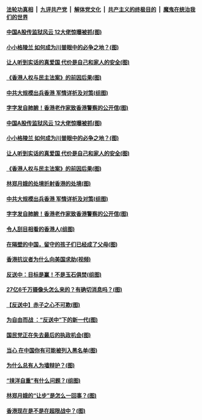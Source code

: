####  [法轮功真相](../../../../basic/blob/master/README.md?t=09101213) &nbsp;|&nbsp; [九评共产党](../../../../9ping.md/blob/master/README.md?t=09101213) &nbsp;|&nbsp; [解体党文化](../../../../jtdwh.md/blob/master/README.md?t=09101213)  &nbsp;|&nbsp; [共产主义的终极目的](../../../../gczydzjmd.md/blob/master/README.md?t=09101213) &nbsp;|&nbsp; [魔鬼在统治我们的世界](../../../../mgztzwmdsj.md/blob/master/README.md?t=09101213) 

#### [中国A股传监狱风云 12大佬惊曝被抓(图)](../pages/p4/906844.md?t=09101213) 

#### [小小格陵兰 如何成为川普眼中的必争之地？(图)](../pages/p4/906842.md?t=09101213) 

#### [让人听到实话的真爱国 代价是自己和家人的安全(图)](../pages/p4/906837.md?t=09101213) 

#### [《香港人权与民主法案》的前因后果(图)](../pages/p4/906836.md?t=09101213) 

#### [中共大规模出兵香港 军情详析及对策(组图)](../pages/p4/906831.md?t=09101213) 

#### [字字发自肺腑！香港老作家致香港警察的公开信(图)](../pages/p4/906744.md?t=09101213) 

#### [中国A股传监狱风云 12大佬惊曝被抓(图)](../pages/p4/906844.md?t=09101213) 

#### [小小格陵兰 如何成为川普眼中的必争之地？(图)](../pages/p4/906842.md?t=09101213) 

#### [让人听到实话的真爱国 代价是自己和家人的安全(图)](../pages/p4/906837.md?t=09101213) 

#### [《香港人权与民主法案》的前因后果(图)](../pages/p4/906836.md?t=09101213) 

#### [林郑月娥的处境折射香港的处境(图)](../pages/p4/906834.md?t=09101213) 

#### [中共大规模出兵香港 军情详析及对策(组图)](../pages/p4/906831.md?t=09101213) 

#### [字字发自肺腑！香港老作家致香港警察的公开信(图)](../pages/p4/906744.md?t=09101213) 

#### [令人刮目相看的香港人(组图)](../pages/p4/906727.md?t=09101213) 

#### [在隔壁的中国，留守的孩子们已经成了父母(图)](../pages/p4/906715.md?t=09101213) 

#### [香港抗议者为什么向美国求助(视频)](../pages/p4/906723.md?t=09101213) 

#### [反送中：目标是赢！不是玉石俱焚(组图)](../pages/p4/906721.md?t=09101213) 

#### [27亿6千万摄像头怎么来的？有确切消息吗？(图)](../pages/p4/906720.md?t=09101213) 

#### [【反送中】赤子之心不可欺(图)](../pages/p4/906718.md?t=09101213) 

#### [为自由而战 ：“反送中”下的新一代(图)](../pages/p4/906584.md?t=09101213) 

#### [国民党正在失去最后的执政机会(图)](../pages/p4/906583.md?t=09101213) 

#### [当心 在中国你有可能被列入黑名单(图)](../pages/p4/906594.md?t=09101213) 

#### [为什么总有人为墙辩护？(图)](../pages/p4/906616.md?t=09101213) 

#### [“挟洋自重”有什么问题？(组图)](../pages/p4/906605.md?t=09101213) 

#### [林郑月娥的“让步”是怎么一回事？(图)](../pages/p4/906617.md?t=09101213) 

#### [香港现在是不是在超限战中？(图)](../pages/p4/906612.md?t=09101213) 

